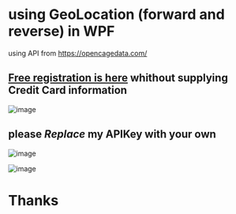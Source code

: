 # using GeoLocation (forward and reverse) in WPF
using API from https://opencagedata.com/

## [Free registration is here](https://opencagedata.com/users/sign_up) whithout supplying Credit Card information

![image](https://user-images.githubusercontent.com/22365623/190483267-8f38e629-b218-45f4-8e32-f8ca4863cb63.png)

## **please _Replace_ my APIKey with your own**

![image](https://user-images.githubusercontent.com/22365623/189957524-2be38426-34b8-4a35-ab4a-24c15bbbf0f6.png)

![image](https://user-images.githubusercontent.com/22365623/190487140-534b9eaa-5852-43bc-9aae-9b637d8a9e8d.png)


# Thanks

